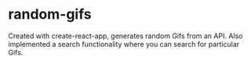 # random-gifs
Created with create-react-app, generates random Gifs from an API.
Also implemented a search functionality where you can search for particular Gifs.
